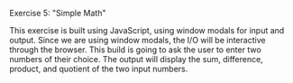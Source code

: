 Exercise 5: "Simple Math"

This exercise is built using JavaScript, using window modals for input and output. Since we are using window modals, the I/O will be interactive through the browser. This build is going to ask the user to enter two numbers of their choice. The output will display the sum, difference, product, and quotient of the two input numbers.  